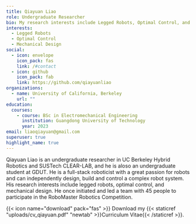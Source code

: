 ```yaml
---
title: Qiayuan Liao
role: Undergraduate Researcher
bio: My research interests include Legged Robots, Optimal Control, and Mechanical Design.
interests:
  - Legged Robots
  - Optimal Control
  - Mechanical Design
social:
  - icon: envelope
    icon_pack: fas
    link: /#contact
  - icon: github
    icon_pack: fab
    link: https://github.com/qiayuanliao
organizations:
  - name: University of California, Berkeley
    url: ""
education:
  courses:
    - course: BSc in Electromechanical Engineering
      institution: Guangdong University of Technology
      year: 2023
email: liaoqiayuan@gmail.com
superuser: true
highlight_name: true
---
```

Qiayuan Liao is an undergraduate researcher in UC Berkeley Hybrid Robotics and SUSTech CLEAR-LAB, and he is aloso an undergraduate student at GDUT. He is a full-stack roboticist with a great passion for robots and can independently design, build and control a complex robot system. His research interests include legged robots, optimal control, and mechanical design. He once initiated and led a team with 45 people to participate in the RoboMaster Robotics Competition.

{{< icon name="download" pack="fas" >}} Download my {{< staticref "uploads/cv_qiayuan.pdf" "newtab" >}}Curriculum Vitae{{< /staticref >}}.